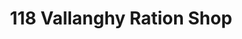 ---
title: "118 Vallanghy Ration Shop"
url: /nemmara/118-vallanghy-ration-shop/
shop: Lebensmittel
---